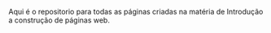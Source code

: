 Aqui é o repositorio para todas as páginas criadas na matéria de Introdução a construção de páginas web.
